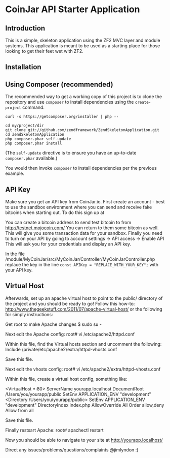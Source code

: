 CoinJar API Starter Application
=======================

Introduction
------------
This is a simple, skeleton application using the ZF2 MVC layer and module
systems. This application is meant to be used as a starting place for those
looking to get their feet wet with ZF2.


Installation
------------

Using Composer (recommended)
----------------------------
The recommended way to get a working copy of this project is to clone the repository
and use `composer` to install dependencies using the `create-project` command:

    curl -s https://getcomposer.org/installer | php --

    cd my/project/dir
    git clone git://github.com/zendframework/ZendSkeletonApplication.git
    cd ZendSkeletonApplication
    php composer.phar self-update
    php composer.phar install

(The `self-update` directive is to ensure you have an up-to-date `composer.phar`
available.)

You would then invoke `composer` to install dependencies per the previous
example.


API Key
-------
Make sure you get an API key from CoinJar.io.  First create an account - best to use the sandbox environment where
you can send and receive fake bitcoins when starting out.  To do this sign up at

You can create a bitcoin address to send test bitcoin to from http://testnet.mojocoin.com/
You can return to them some bitcoin as well.  This will give you some transaction data for your sandbox.
Finally you need to turn on your API by going to account settings -> API access -> Enable API
This will ask you for your credentials and display an API key.

In the file /module/MyCoinJar/src/MyCoinJar/Controller/MyCoinJarController.php
replace the key in the line `const APIKey = "REPLACE_WITH_YOUR_KEY";` with your API key.


Virtual Host
------------
Afterwards, set up an apache virtual host to point to the public/ directory of the
project and you should be ready to go!  Follow this how-to: http://www.thegeekstuff.com/2011/07/apache-virtual-host/
or the following for simply instructions:

Get root to make Apache changes
$ sudo su -


Next edit the Apache config:
root# vi /etc/apache2/httpd.conf

Within this file, find the Virtual hosts section and uncomment the following:
Include /private/etc/apache2/extra/httpd-vhosts.conf

Save this file.

Next edit the vhosts config:
root# vi /etc/apache2/extra/httpd-vhosts.conf

Within this file, create a virtual host config, something like:

<VirtualHost *:80>
    ServerName yourapp.localhost
    DocumentRoot /Users/you/yourapp/public
    SetEnv APPLICATION_ENV "development"
    <Directory /Users/you/yourapp/public>
    SetEnv APPLICATION_ENV "development"
        DirectoryIndex index.php
        AllowOverride All
        Order allow,deny
        Allow from all
    </Directory>
</VirtualHost>

Save this file.

Finally restsart Apache:
root# apachectl restart

Now you should be able to navigate to your site at http://yourapp.localhost/

Direct any issues/problems/questions/complaints @jimlyndon  :)